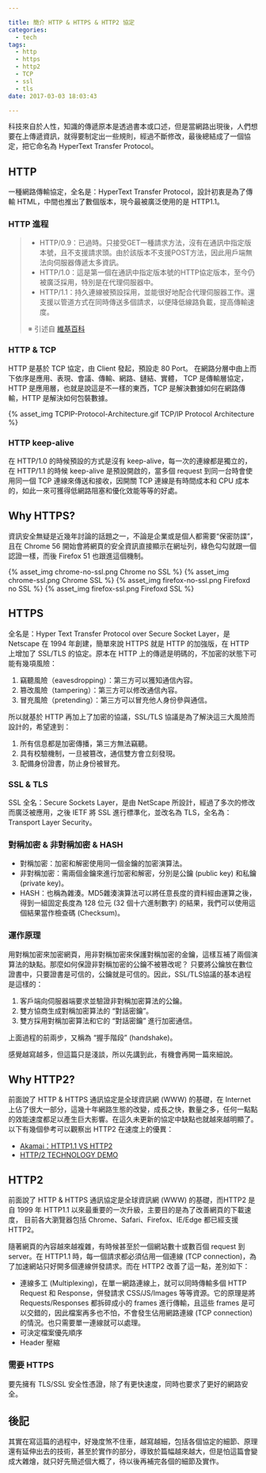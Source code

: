 ```yaml
---

title: 簡介 HTTP & HTTPS & HTTP2 協定
categories: 
  - tech
tags:
  - http
  - https
  - http2
  - TCP
  - ssl
  - tls
date: 2017-03-03 18:03:43

---
```



科技來自於人性，知識的傳遞原本是透過書本或口述，但是當網路出現後，人們想要在上傳遞資訊，就得要制定出一些規則，經過不斷修改，最後總結成了一個協定，把它命名為 HyperText Transfer Protocol。

## HTTP ##

一種網路傳輸協定，全名是：HyperText Transfer Protocol，設計初衷是為了傳輸 HTML，中間也推出了數個版本，現今最被廣泛使用的是 HTTP1.1。

### HTTP 進程 ###

> - HTTP/0.9：已過時。只接受GET一種請求方法，沒有在通訊中指定版本號，且不支援請求頭。由於該版本不支援POST方法，因此用戶端無法向伺服器傳遞太多資訊。
> - HTTP/1.0：這是第一個在通訊中指定版本號的HTTP協定版本，至今仍被廣泛採用，特別是在代理伺服器中。
> - HTTP/1.1：持久連線被預設採用，並能很好地配合代理伺服器工作。還支援以管道方式在同時傳送多個請求，以便降低線路負載，提高傳輸速度。
>
> ※ 引述自 [維基百科](https://zh.wikipedia.org/wiki/%E8%B6%85%E6%96%87%E6%9C%AC%E4%BC%A0%E8%BE%93%E5%8D%8F%E8%AE%AE)

<!-- more -->

### HTTP & TCP ###

HTTP 是基於 TCP 協定，由 Client 發起，預設走 80 Port。
在網路分層中由上而下依序是應用、表現、會議、傳輸、網路、鏈結、實體， TCP 是傳輸層協定，HTTP 是應用層，也就是說這是不一樣的東西，TCP 是解決數據如何在網路傳輸，HTTP 是解決如何包裝數據。

{% asset_img TCPIP-Protocol-Architecture.gif TCP/IP Protocol Architecture %}

### HTTP keep-alive ###

在 HTTP/1.0 的時候預設的方式是沒有 keep-alive，每一次的連線都是獨立的，在 HTTP/1.1 的時候 keep-alive 是預設開啟的，當多個 request 到同一台時會使用同一個 TCP 連線來傳送和接收，因開關 TCP 連線是有時間成本和 CPU 成本的，如此一來可獲得低網路阻塞和優化效能等等的好處。

## Why HTTPS? ##

資訊安全無疑是近幾年討論的話題之一，不論是企業或是個人都需要“保密防諜”，且在 Chrome 56 開始會將網頁的安全資訊直接顯示在網址列，綠色勾勾就跟一個認證一樣，而後 Firefox 51 也跟進這個機制。

{% asset_img chrome-no-ssl.png Chrome no SSL %}
{% asset_img chrome-ssl.png Chrome SSL %}
{% asset_img firefox-no-ssl.png Firefoxd no SSL %}
{% asset_img firefox-ssl.png Firefoxd SSL %}

## HTTPS ##

全名是：Hyper Text Transfer Protocol over Secure Socket Layer，是 Netscape 在 1994 年創建，簡單來說 HTTPS 就是 HTTP 的加強版，在 HTTP 上增加了 SSL/TLS 的協定。原本在 HTTP 上的傳遞是明碼的，不加密的狀態下可能有幾項風險：

1. 竊聽風險（eavesdropping）：第三方可以獲知通信內容。
2. 篡改風險（tampering）：第三方可以修改通信內容。
3. 冒充風險（pretending）：第三方可以冒充他人身份參與通信。

所以就基於 HTTP 再加上了加密的協議，SSL/TLS 協議是為了解決這三大風險而設計的，希望達到：

1. 所有信息都是加密傳播，第三方無法竊聽。
2. 具有校驗機制，一旦被篡改，通信雙方會立刻發現。
3. 配備身份證書，防止身份被冒充。

### SSL & TLS ###

SSL 全名：Secure Sockets Layer，是由 NetScape 所設計，經過了多次的修改而廣泛被應用，之後 IETF 將 SSL 進行標準化，並改名為 TLS，全名為：Transport Layer Security。

### 對稱加密 & 非對稱加密 & HASH ###

- 對稱加密：加密和解密使用同一個金鑰的加密演算法。
- 非對稱加密：需兩個金鑰來進行加密和解密，分別是公鑰 (public key) 和私鑰 (private key)。
- HASH：也稱為雜湊。MD5雜湊演算法可以將任意長度的資料經由運算之後，得到一組固定長度為 128 位元 (32 個十六進制數字) 的結果，我們可以使用這個結果當作檢查碼 (Checksum)。

### 運作原理 ###

用對稱加密來加密網頁，用非對稱加密來保護對稱加密的金鑰，這樣互補了兩個演算法的缺點。那麼如何保證非對稱加密的公鑰不被篡改呢？ 只要將公鑰放在數位證書中，只要證書是可信的，公鑰就是可信的。因此，SSL/TLS協議的基本過程是這樣的：

1. 客戶端向伺服器端要求並驗證非對稱加密算法的公鑰。
2. 雙方協商生成對稱加密算法的 “對話密鑰”。
3. 雙方採用對稱加密算法和它的 “對話密鑰” 進行加密通信。

上面過程的前兩步，又稱為 “握手階段” (handshake)。

感覺越寫越多，但這篇只是淺談，所以先講到此，有機會再開一篇來細說。

## Why HTTP2? ##

前面說了 HTTP & HTTPS 通訊協定是全球資訊網 (WWW) 的基礎，在 Internet 上佔了很大一部分，這幾十年網路生態的改變，成長之快，數量之多，任何一點點的效能速度都足以產生巨大影響。在這久未更新的協定中缺點也就越來越明顯了。以下有幾個參考可以觀察出 HTTP2 在速度上的優異：

- [Akamai：HTTP1.1 VS HTTP2](https://http2.akamai.com/demo)
- [HTTP/2 TECHNOLOGY DEMO](http://www.http2demo.io/)


## HTTP2 ##

前面說了 HTTP & HTTPS 通訊協定是全球資訊網 (WWW) 的基礎，而HTTP2 是自 1999 年 HTTP1.1 以來最重要的一次升級，主要目的是為了改善網頁的下載速度， 目前各大瀏覽器包括 Chrome、Safari、Firefox、IE/Edge 都已經支援 HTTP2。

隨著網頁的內容越來越複雜，有時候甚至於一個網站數十或數百個 request 到 server。在 HTTP1.1 時，每一個請求都必須佔用一個連線 (TCP connection)，為了加速網站只好開多個連線併發請求。而在 HTTP2 改善了這一點，差別如下：

- 連線多工 (Multiplexing)，在單一網路連線上，就可以同時傳輸多個 HTTP Request 和 Response，併發請求 CSS/JS/Images 等等資源。它的原理是將 Requests/Responses 都拆碎成小的 frames 進行傳輸，且這些 frames 是可以交錯的，因此檔案再多也不怕，不會發生佔用網路連線 (TCP connection) 的情況。也只需要單一連線就可以處理。
- 可決定檔案優先順序
- Header 壓縮

### 需要 HTTPS ###

要先擁有 TLS/SSL 安全性憑證，除了有更快速度，同時也要求了更好的網路安全。

## 後記 ##

其實在寫這篇的過程中，好幾度煞不住車，越寫越細，包括各個協定的細節、原理還有延伸出去的技術，甚至於實作的部分，導致於篇幅越來越大，但是怕這篇會變成大雜燴，就只好先簡述個大概了，待以後再補完各個的細節及實作。